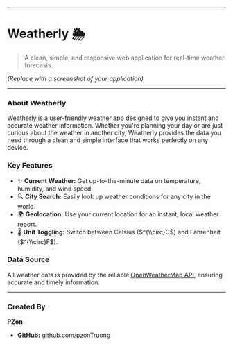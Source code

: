 -----

# Weatherly 🌦️

> A clean, simple, and responsive web application for real-time weather forecasts.

<!-- **[Visit the Live Website](https://www.google.com/search?q=https://your-weatherly-app-url.com)** -->

*(Replace with a screenshot of your application)*

-----

### About Weatherly

Weatherly is a user-friendly weather app designed to give you instant and accurate weather information. Whether you're planning your day or are just curious about the weather in another city, Weatherly provides the data you need through a clean and simple interface that works perfectly on any device.

### Key Features

  - ✨ **Current Weather:** Get up-to-the-minute data on temperature, humidity, and wind speed.
  - 🔍 **City Search:** Easily look up weather conditions for any city in the world.
  - 🌍 **Geolocation:** Use your current location for an instant, local weather report.
  - 🌡️ **Unit Toggling:** Switch between Celsius ($^{\\circ}C$) and Fahrenheit ($^{\\circ}F$).

### Data Source

All weather data is provided by the reliable [OpenWeatherMap API](https://openweathermap.org/), ensuring accurate and timely information.

-----

### Created By

**PZon**

  - **GitHub:** [github.com/pzonTruong](https://www.google.com/search?q=https://github.com/pzonTruong)
